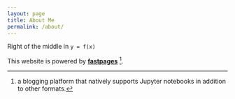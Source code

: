 ```yaml
---
layout: page
title: About Me
permalink: /about/
---
```


Right of the middle in `y = f(x)`

This website is powered by **[fastpages](https://github.com/fastai/fastpages)** [^1].



[^1]:a blogging platform that natively supports Jupyter notebooks in addition to other formats.
